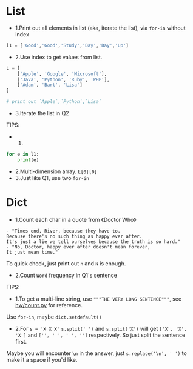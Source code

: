 # List

* 1.Print out all elements in list (aka, iterate the list), via `for-in` without index

``` python
l1 = ['Good','Good','Study','Day','Day','Up']
```

* 2.Use index to get values from list.

``` python
L = [
    ['Apple', 'Google', 'Microsoft'],
    ['Java', 'Python', 'Ruby', 'PHP'],
    ['Adam', 'Bart', 'Lisa']
]

# print out `Apple`,`Python`,`Lisa`
```

* 3.Iterate the list in Q2

TIPS:

* 1.
``` python
for e in l1:
    print(e)
```

* 2.Multi-dimension array. `L[0][0]`
* 3.Just like Q1, use two `for-in`


# Dict

* 1.Count each char in a quote from 《Doctor Who》

``` vi
- "Times end, River, because they have to.
Because there's no such thing as happy ever after.
It's just a lie we tell ourselves because the truth is so hard."
- "No, Doctor, happy ever after doesn't mean forever,
It just mean time."
```

To quick check, just print out `n` and `N` is enough.

* 2.Count `Word` frequency in Q1's sentence


TIPS:

* 1.To get a multi-line string, use `"""THE VERY LONG SENTENCE"""`, see [hw/count.py](hw/count.py) for reference.

Use `for-in`, maybe `dict.setdefault()`

* 2.For `s = 'X X X'`
`s.split(' ')` and `s.split('X')` will get `['X', 'X', 'X']` and `['', ' ', ' ', '']` respectively. So just split the sentence first.

Maybe you will encounter `\n` in the answer, just `s.replace('\n', ' ')` to make it a space if you'd like.